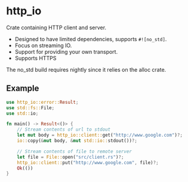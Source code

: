 # http_io

Crate containing HTTP client and server.

- Designed to have limited dependencies, supports `#![no_std]`.
- Focus on streaming IO.
- Support for providing your own transport.
- Supports HTTPS

The no_std build requires nightly since it relies on the alloc crate.

## Example

```rust
use http_io::error::Result;
use std::fs::File;
use std::io;

fn main() -> Result<()> {
    // Stream contents of url to stdout
    let mut body = http_io::client::get("http://www.google.com")?;
    io::copy(&mut body, &mut std::io::stdout())?;

    // Stream contents of file to remote server
    let file = File::open("src/client.rs")?;
    http_io::client::put("http://www.google.com", file)?;
    Ok(())
}
```
